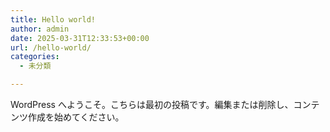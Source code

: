 ```yaml
---
title: Hello world!
author: admin
date: 2025-03-31T12:33:53+00:00
url: /hello-world/
categories:
  - 未分類

---
```


WordPress へようこそ。こちらは最初の投稿です。編集または削除し、コンテンツ作成を始めてください。
